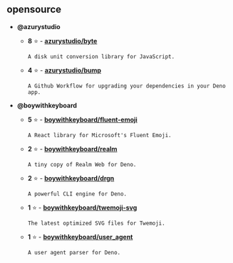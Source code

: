 ## opensource

- **@azurystudio**
    - **8** ⭐ - [**azurystudio/byte**](https://github.com/azurystudio/byte)
      ```
      A disk unit conversion library for JavaScript.
      ```  

    - **4** ⭐ - [**azurystudio/bump**](https://github.com/azurystudio/bump)
      ```
      A Github Workflow for upgrading your dependencies in your Deno app.
      ```  


- **@boywithkeyboard**
    - **5** ⭐ - [**boywithkeyboard/fluent-emoji**](https://github.com/boywithkeyboard/fluent-emoji)
      ```
      A React library for Microsoft's Fluent Emoji.
      ```  

    - **2** ⭐ - [**boywithkeyboard/realm**](https://github.com/boywithkeyboard/realm)
      ```
      A tiny copy of Realm Web for Deno.
      ```  

    - **2** ⭐ - [**boywithkeyboard/drgn**](https://github.com/boywithkeyboard/drgn)
      ```
      A powerful CLI engine for Deno.
      ```  

    - **1** ⭐ - [**boywithkeyboard/twemoji-svg**](https://github.com/boywithkeyboard/twemoji-svg)
      ```
      The latest optimized SVG files for Twemoji.
      ```  

    - **1** ⭐ - [**boywithkeyboard/user_agent**](https://github.com/boywithkeyboard/user_agent)
      ```
      A user agent parser for Deno.
      ```  

